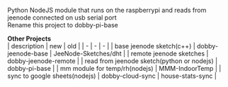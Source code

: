Python NodeJS module that runs on the raspberrypi and reads from jeenode connected on usb serial port  
Rename this project to dobby-pi-base

**Other Projects**  
| description | new | old |
| - | - | - |
| base jeenode sketch(c++) | dobby-jeenode-base | JeeNode-Sketches/dht |
| remote jeenode sketches | dobby-jeenode-remote  |
| read from jeenode sketch(python or nodejs) | dobby-pi-base |
| mm module for temp/rh(nodejs) | MMM-IndoorTemp |
| sync to google sheets(nodejs) | dobby-cloud-sync | house-stats-sync |
